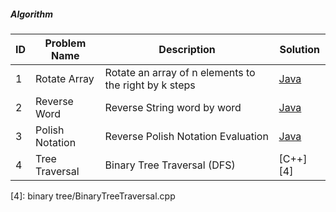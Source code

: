 ##### Algorithm 

|ID| Problem Name  			 | Description                                	               | Solution          |
|--| -------------------------- | ---------------------------------------------------  |-------------------|
|1 | Rotate Array				 |Rotate an array of n elements to the right by k steps        |[Java][1]          |
|2 | Reverse Word        |Reverse String word by word                                  |[Java][2]          |
|3 | Polish Notation     |Reverse Polish Notation Evaluation                           |[Java][3]          |
|4 | Tree Traversal      |Binary Tree Traversal (DFS)                                  |[C++][4]           |

[1]: array/RotateArray.java	
[2]: array/ReverseWord.java
[3]: array/ReversePolishNotation.java
[4]: binary tree/BinaryTreeTraversal.cpp
